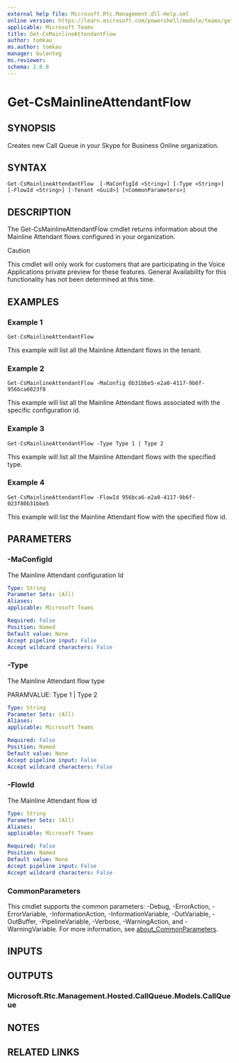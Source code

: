 ```yaml
---
external help file: Microsoft.Rtc.Management.dll-Help.xml
online version: https://learn.microsoft.com/powershell/module/teams/get-csmainlineattendantflow
applicable: Microsoft Teams
title: Get-CsMainlineAttendantFlow
author: tomkau
ms.author: tomkau
manager: bulenteg
ms.reviewer:
schema: 2.0.0
---
```


# Get-CsMainlineAttendantFlow 

## SYNOPSIS
Creates new Call Queue in your Skype for Business Online organization.

## SYNTAX

```
Get-CsMainlineAttendantFlow  [-MaConfigId <String>] [-Type <String>] [-FlowId <String>] [-Tenant <Guid>] [<CommonParameters>]
```

## DESCRIPTION
The Get-CsMainlineAttendantFlow cmdlet returns information about the Mainline Attendant flows configured in your organization.

> [!CAUTION]
> This cmdlet will only work for customers that are participating in the Voice Applications private preview for these features. General Availability for this functionality has not been determined at this time.

## EXAMPLES

### Example 1
```
Get-CsMainlineAttendantFlow 
```

This example will list all the Mainline Attendant flows in the tenant.

### Example 2
```
Get-CsMainlineAttendantFlow -MaConfig 0b31bbe5-e2a0-4117-9b6f-956bca6023f8
```

This example will list all the Mainline Attendant flows associated with the specific configuration id.

### Example 3
```
Get-CsMainlineAttendantFlow -Type Type 1 | Type 2
```

This example will list all the Mainline Attendant flows with the specified type.

### Example 4
```
Get-CsMainlineAttendantFlow -FlowId 956bca6-e2a0-4117-9b6f-023f80b31bbe5
```

This example will list the Mainline Attendant flow with the specified flow id.

## PARAMETERS

### -MaConfigId
The Mainline Attendant configuration Id

```yaml
Type: String
Parameter Sets: (All)
Aliases:
applicable: Microsoft Teams

Required: False
Position: Named
Default value: None
Accept pipeline input: False
Accept wildcard characters: False
```

### -Type
The Mainline Attendant flow type

PARAMVALUE: Type 1 | Type 2

```yaml
Type: String
Parameter Sets: (All)
Aliases:
applicable: Microsoft Teams

Required: False
Position: Named
Default value: None
Accept pipeline input: False
Accept wildcard characters: False
```

### -FlowId
The Mainline Attendant flow id

```yaml
Type: String
Parameter Sets: (All)
Aliases:
applicable: Microsoft Teams

Required: False
Position: Named
Default value: None
Accept pipeline input: False
Accept wildcard characters: False
```

### CommonParameters
This cmdlet supports the common parameters: -Debug, -ErrorAction, -ErrorVariable, -InformationAction, -InformationVariable, -OutVariable, -OutBuffer, -PipelineVariable, -Verbose, -WarningAction, and -WarningVariable. For more information, see [about_CommonParameters](https://go.microsoft.com/fwlink/?LinkID=113216).

## INPUTS

## OUTPUTS

### Microsoft.Rtc.Management.Hosted.CallQueue.Models.CallQueue

## NOTES

## RELATED LINKS

